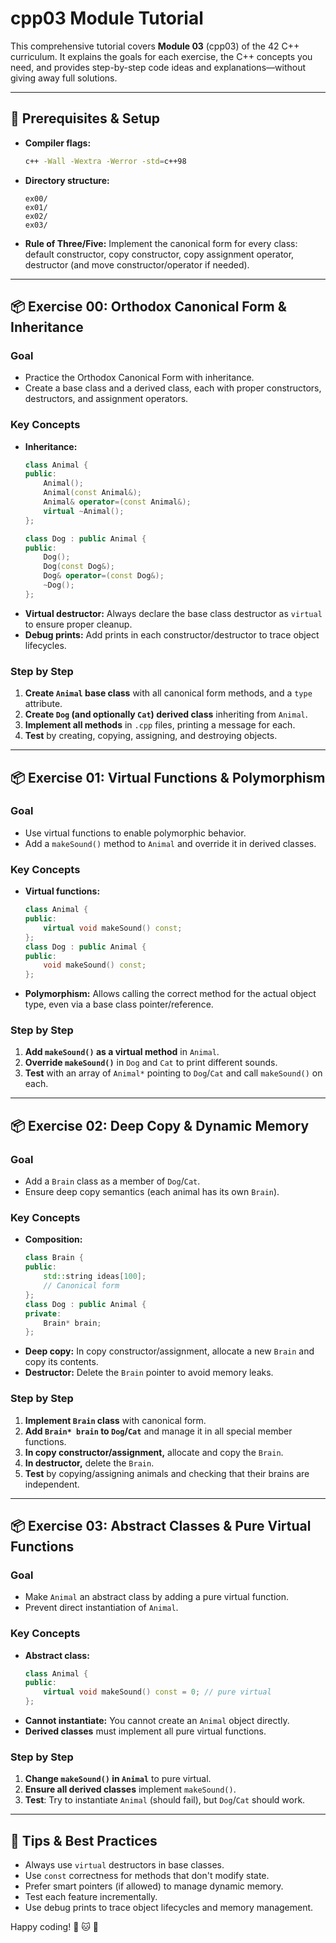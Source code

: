 # cpp03 Module Tutorial

This comprehensive tutorial covers **Module 03** (cpp03) of the 42 C++ curriculum. It explains the goals for each exercise, the C++ concepts you need, and provides step-by-step code ideas and explanations—without giving away full solutions.

---

## 📝 Prerequisites & Setup

- **Compiler flags:**
  ```bash
  c++ -Wall -Wextra -Werror -std=c++98
  ```
- **Directory structure:**
  ```text
  ex00/
  ex01/
  ex02/
  ex03/
  ```
- **Rule of Three/Five:**
  Implement the canonical form for every class: default constructor, copy constructor, copy assignment operator, destructor (and move constructor/operator if needed).

---

## 📦 Exercise 00: Orthodox Canonical Form & Inheritance

### Goal

- Practice the Orthodox Canonical Form with inheritance.
- Create a base class and a derived class, each with proper constructors, destructors, and assignment operators.

### Key Concepts

- **Inheritance:**
  ```cpp
  class Animal {
  public:
      Animal();
      Animal(const Animal&);
      Animal& operator=(const Animal&);
      virtual ~Animal();
  };

  class Dog : public Animal {
  public:
      Dog();
      Dog(const Dog&);
      Dog& operator=(const Dog&);
      ~Dog();
  };
  ```
- **Virtual destructor:** Always declare the base class destructor as `virtual` to ensure proper cleanup.
- **Debug prints:** Add prints in each constructor/destructor to trace object lifecycles.

### Step by Step

1. **Create `Animal` base class** with all canonical form methods, and a `type` attribute.
2. **Create `Dog` (and optionally `Cat`) derived class** inheriting from `Animal`.
3. **Implement all methods** in `.cpp` files, printing a message for each.
4. **Test** by creating, copying, assigning, and destroying objects.

---

## 📦 Exercise 01: Virtual Functions & Polymorphism

### Goal

- Use virtual functions to enable polymorphic behavior.
- Add a `makeSound()` method to `Animal` and override it in derived classes.

### Key Concepts

- **Virtual functions:**
  ```cpp
  class Animal {
  public:
      virtual void makeSound() const;
  };
  class Dog : public Animal {
  public:
      void makeSound() const;
  };
  ```
- **Polymorphism:**
  Allows calling the correct method for the actual object type, even via a base class pointer/reference.

### Step by Step

1. **Add `makeSound()` as a virtual method** in `Animal`.
2. **Override `makeSound()`** in `Dog` and `Cat` to print different sounds.
3. **Test** with an array of `Animal*` pointing to `Dog`/`Cat` and call `makeSound()` on each.

---

## 📦 Exercise 02: Deep Copy & Dynamic Memory

### Goal

- Add a `Brain` class as a member of `Dog`/`Cat`.
- Ensure deep copy semantics (each animal has its own `Brain`).

### Key Concepts

- **Composition:**
  ```cpp
  class Brain {
  public:
      std::string ideas[100];
      // Canonical form
  };
  class Dog : public Animal {
  private:
      Brain* brain;
  };
  ```
- **Deep copy:**
  In copy constructor/assignment, allocate a new `Brain` and copy its contents.
- **Destructor:**
  Delete the `Brain` pointer to avoid memory leaks.

### Step by Step

1. **Implement `Brain` class** with canonical form.
2. **Add `Brain* brain` to `Dog`/`Cat`** and manage it in all special member functions.
3. **In copy constructor/assignment,** allocate and copy the `Brain`.
4. **In destructor,** delete the `Brain`.
5. **Test** by copying/assigning animals and checking that their brains are independent.

---

## 📦 Exercise 03: Abstract Classes & Pure Virtual Functions

### Goal

- Make `Animal` an abstract class by adding a pure virtual function.
- Prevent direct instantiation of `Animal`.

### Key Concepts

- **Abstract class:**
  ```cpp
  class Animal {
  public:
      virtual void makeSound() const = 0; // pure virtual
  };
  ```
- **Cannot instantiate:**
  You cannot create an `Animal` object directly.
- **Derived classes** must implement all pure virtual functions.

### Step by Step

1. **Change `makeSound()` in `Animal`** to pure virtual.
2. **Ensure all derived classes** implement `makeSound()`.
3. **Test**: Try to instantiate `Animal` (should fail), but `Dog`/`Cat` should work.

---

## 🎯 Tips & Best Practices

- Always use `virtual` destructors in base classes.
- Use `const` correctness for methods that don't modify state.
- Prefer smart pointers (if allowed) to manage dynamic memory.
- Test each feature incrementally.
- Use debug prints to trace object lifecycles and memory management.

Happy coding! :dog: :cat: :brain:
